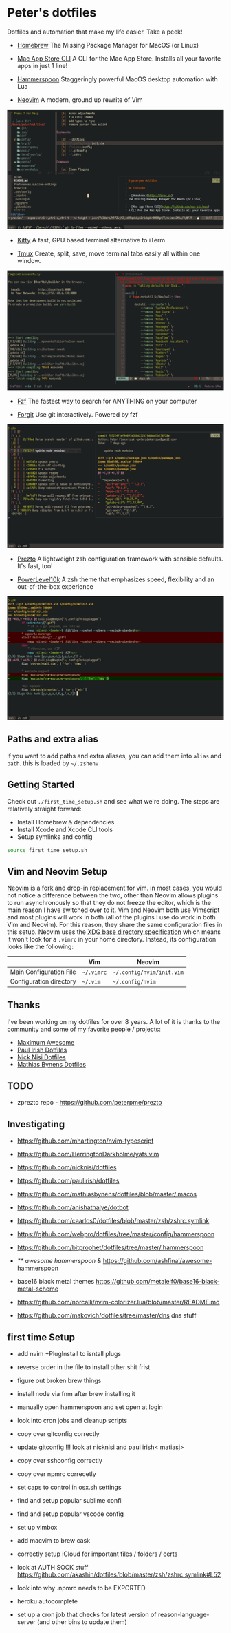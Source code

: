 # Peter's dotfiles

Dotfiles and automation that make my life easier. Take a peek!

- [Homebrew](https://brew.sh)
The Missing Package Manager for MacOS (or Linux)

- [Mac App Store CLI](https://github.com/mas-cli/mas)
A CLI for the Mac App Store. Installs all your favorite apps in just 1 line!

- [Hammerspoon](https://github.com/Hammerspoon/hammerspoon)
Staggeringly powerful MacOS desktop automation with Lua

- [Neovim](https://neovim.io/)
A modern, ground up rewrite of Vim

![neovim](./screenshots/neovim.png)

- [Kitty](https://sw.kovidgoyal.net/kitty/)
A fast, GPU based terminal alternative to iTerm

- [Tmux](https://github.com/tmux/tmux/wiki)
Create, split, save, move terminal tabs easily all within one window.

![tmux](./screenshots/tmux.png)

- [Fzf](https://github.com/junegunn/fzf)
The fastest way to search for ANYTHING on your computer

- [Forgit](https://github.com/wfxr/forgit)
Use git interactively. Powered by fzf

![forgit](./screenshots/forgit.png)

- [Prezto](https://github.com/sorin-ionescu/prezto)
A lightweight zsh configuration framework with sensible defaults. It's fast, too!

- [PowerLevel10k](https://github.com/romkatv/powerlevel10k)
A zsh theme that emphasizes speed, flexibility and an out-of-the-box experience

![git diff](./screenshots/git-diff.png)

## Paths and extra alias

if you want to add paths and extra aliases, you can add them into `alias` and
`path`. this is loaded by `~/.zshenv`

## Getting Started

Check out `./first_time_setup.sh` and see what we're doing. The steps are relatively straight forward:
- Install Homebrew & dependencies
- Install Xcode and Xcode CLI tools
- Setup symlinks and config

```zsh
source first_time_setup.sh
```

## Vim and Neovim Setup

[Neovim](https://neovim.io/) is a fork and drop-in replacement for vim. in most cases, you would not notice a difference between the two, other than Neovim allows plugins to run asynchronously so that they do not freeze the editor, which is the main reason I have switched over to it. Vim and Neovim both use Vimscript and most plugins will work in both (all of the plugins I use do work in both Vim and Neovim). For this reason, they share the same configuration files in this setup. Neovim uses the [XDG base directory specification](http://standards.freedesktop.org/basedir-spec/basedir-spec-latest.html) which means it won't look for a `.vimrc` in your home directory. Instead, its configuration looks like the following:

|                         | Vim        | Neovim                    |
| ----------------------- | ---------- | ------------------------- |
| Main Configuration File | `~/.vimrc` | `~/.config/nvim/init.vim` |
| Configuration directory | `~/.vim`   | `~/.config/nvim`          |

## Thanks

I've been working on my dotfiles for over 8 years. A lot of it is thanks to the community and some of my favorite people / projects:

- [Maximum Awesome](https://github.com/square/maximum-awesome)
- [Paul Irish Dotfiles](https://github.com/paulirish/dotfiles)
- [Nick Nisi Dotfiles](https://github.com/nicknisi/dotfiles)
- [Mathias Bynens Dotfiles](https://github.com/mathiasbynens/dotfiles)

## TODO

- zprezto repo - https://github.com/peterpme/prezto


## Investigating

- https://github.com/mhartington/nvim-typescript
- https://github.com/HerringtonDarkholme/yats.vim

- https://github.com/nicknisi/dotfiles
- https://github.com/paulirish/dotfiles
- https://github.com/mathiasbynens/dotfiles/blob/master/.macos
- https://github.com/anishathalye/dotbot
- https://github.com/caarlos0/dotfiles/blob/master/zsh/zshrc.symlink
- https://github.com/webpro/dotfiles/tree/master/config/hammerspoon
- https://github.com/bitprophet/dotfiles/tree/master/.hammerspoon
- _\*\* awesome hammerspoon &_ https://github.com/ashfinal/awesome-hammerspoon
- base16 black metal themes https://github.com/metalelf0/base16-black-metal-scheme
- https://github.com/norcalli/nvim-colorizer.lua/blob/master/README.md
- https://github.com/makovich/dotfiles/tree/master/dns dns stuff


## first time Setup

- add nvim +PlugInstall to isntall plugs
- reverse order in the file to install other shit frist
- figure out broken brew things
- install node via fnm after brew installing it
- manually open hammerspoon and set open at login

- look into cron jobs and cleanup scripts
- copy over gitconfig correctly
- update gitconfig !!! look at nicknisi and paul irish< matiasj>
- copy over sshconfig correctly
- copy over npmrc correcetly
- set caps to control in osx.sh settings
- find and setup popular sublime confi
- find and setup popular vscode config
- set up vimbox
- add macvim to brew cask
- correctly setup iCloud for important files / folders / certs
- look at AUTH SOCK stuff https://github.com/akashin/dotfiles/blob/master/zsh/zshrc.symlink#L52
- look into why .npmrc needs to be EXPORTED
- heroku autocomplete
- set up a cron job that checks for latest version of reason-language-server
  (and other bins to update them)

